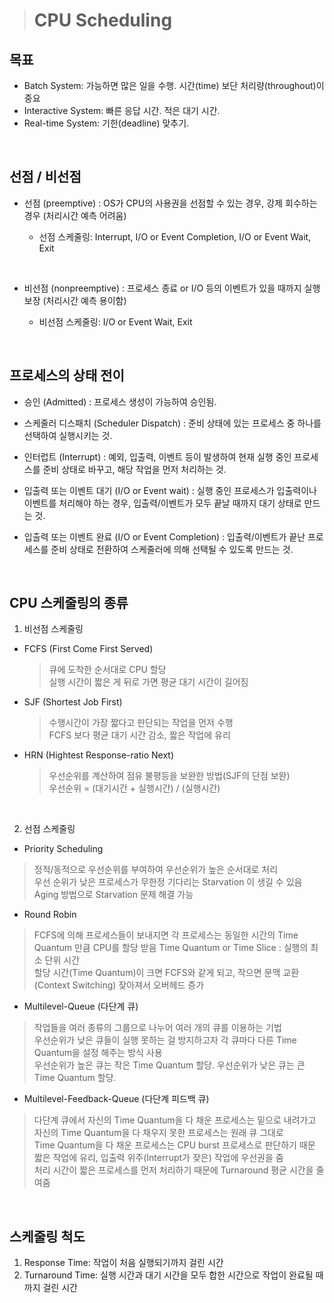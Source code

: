 > # CPU Scheduling

## 목표

- Batch System: 가능하면 많은 일을 수행. 시간(time) 보단 처리량(throughout)이 중요
- Interactive System: 빠른 응답 시간. 적은 대기 시간.
- Real-time System: 기한(deadline) 맞추기.

<br/>

## 선점 / 비선점

- 선점 (preemptive) : OS가 CPU의 사용권을 선점할 수 있는 경우, 강제 회수하는 경우 (처리시간 예측 어려움)

  - 선점 스케줄링: Interrupt, I/O or Event Completion, I/O or Event Wait, Exit

<br/>

- 비선점 (nonpreemptive) : 프로세스 종료 or I/O 등의 이벤트가 있을 때까지 실행 보장 (처리시간 예측 용이함)

  - 비선점 스케줄링: I/O or Event Wait, Exit

<br/>

## 프로세스의 상태 전이

- 승인 (Admitted) : 프로세스 생성이 가능하여 승인됨.

- 스케줄러 디스패치 (Scheduler Dispatch) : 준비 상태에 있는 프로세스 중 하나를 선택하여 실행시키는 것.

- 인터럽트 (Interrupt) : 예외, 입출력, 이벤트 등이 발생하여 현재 실행 중인 프로세스를 준비 상태로 바꾸고, 해당 작업을 먼저 처리하는 것.

- 입출력 또는 이벤트 대기 (I/O or Event wait) : 실행 중인 프로세스가 입출력이나 이벤트를 처리해야 하는 경우, 입출력/이벤트가 모두 끝날 때까지 대기 상태로 만드는 것.

- 입출력 또는 이벤트 완료 (I/O or Event Completion) : 입출력/이벤트가 끝난 프로세스를 준비 상태로 전환하여 스케줄러에 의해 선택될 수 있도록 만드는 것.

<br/>

## CPU 스케줄링의 종류

1. 비선점 스케줄링

- FCFS (First Come First Served)

  > 큐에 도착한 순서대로 CPU 할당  
  > 실행 시간이 짧은 게 뒤로 가면 평균 대기 시간이 길어짐

- SJF (Shortest Job First)
  > 수행시간이 가장 짧다고 판단되는 작업을 먼저 수행  
  > FCFS 보다 평균 대기 시간 감소, 짧은 작업에 유리
- HRN (Hightest Response-ratio Next)
  > 우선순위를 계산하여 점유 불평등을 보완한 방법(SJF의 단점 보완)  
  > 우선순위 = (대기시간 + 실행시간) / (실행시간)

<br/>

2. 선점 스케줄링

- Priority Scheduling

> 정적/동적으로 우선순위를 부여하여 우선순위가 높은 순서대로 처리  
> 우선 순위가 낮은 프로세스가 무한정 기다리는 Starvation 이 생길 수 있음  
> Aging 방법으로 Starvation 문제 해결 가능

- Round Robin

> FCFS에 의해 프로세스들이 보내지면 각 프로세스는 동일한 시간의 Time Quantum 만큼 CPU를 할당 받음
> Time Quantum or Time Slice : 실행의 최소 단위 시간  
> 할당 시간(Time Quantum)이 크면 FCFS와 같게 되고, 작으면 문맥 교환 (Context Switching) 잦아져서 오버헤드 증가

- Multilevel-Queue (다단계 큐)

> 작업들을 여러 종류의 그룹으로 나누어 여러 개의 큐를 이용하는 기법  
> 우선순위가 낮은 큐들이 실행 못하는 걸 방지하고자 각 큐마다 다른 Time Quantum을 설정 해주는 방식 사용  
> 우선순위가 높은 큐는 작은 Time Quantum 할당. 우선순위가 낮은 큐는 큰 Time Quantum 할당.

- Multilevel-Feedback-Queue (다단계 피드백 큐)

> 다단계 큐에서 자신의 Time Quantum을 다 채운 프로세스는 밑으로 내려가고 자신의 Time Quantum을 다 채우지 못한 프로세스는 원래 큐 그대로  
> Time Quantum을 다 채운 프로세스는 CPU burst 프로세스로 판단하기 때문  
> 짧은 작업에 유리, 입출력 위주(Interrupt가 잦은) 작업에 우선권을 줌  
> 처리 시간이 짧은 프로세스를 먼저 처리하기 때문에 Turnaround 평균 시간을 줄여줌

<br/>

## 스케줄링 척도

1. Response Time: 작업이 처음 실행되기까지 걸린 시간
2. Turnaround Time: 실행 시간과 대기 시간을 모두 합한 시간으로 작업이 완료될 때 까지 걸린 시간
